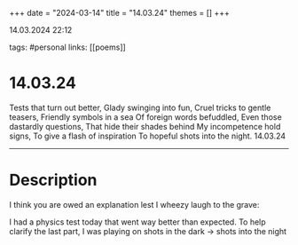 +++
date = "2024-03-14"
title = "14.03.24"
themes = []
+++

14.03.2024 22:12

tags: #personal
links: [[poems]]

# 14.03.24

Tests that turn out better,
Glady swinging into fun,
Cruel tricks to gentle teasers,
Friendly symbols in a sea
Of foreign words befuddled,
Even those dastardly questions,
That hide their shades behind
My incompetence hold signs,
To give a flash of inspiration
To hopeful shots into the night.
14.03.24

---

# Description

I think you are owed an explanation lest I wheezy laugh to the grave:

I had a physics test today that went way better than expected. To help clarify the last part, I was playing on shots in the dark -> shots into the night
